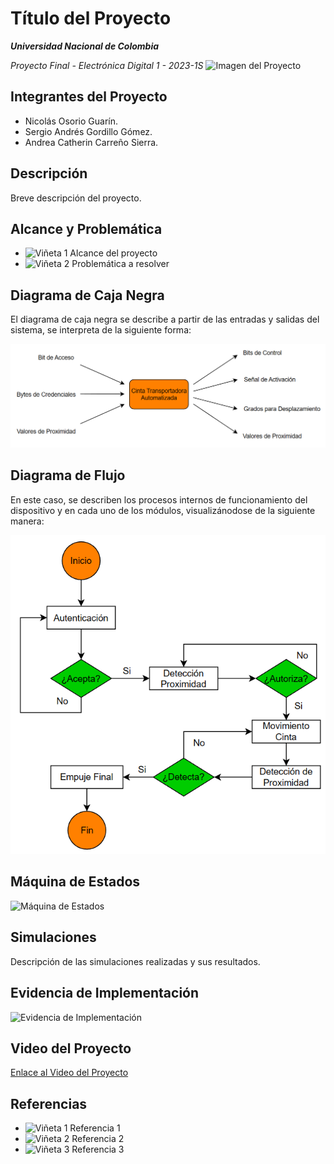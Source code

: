# Título del Proyecto
***Universidad Nacional de Colombia***

_Proyecto Final - Electrónica Digital 1 - 2023-1S_
![Imagen del Proyecto](ruta/imagen-proyecto.png)

## Integrantes del Proyecto

- Nicolás Osorio Guarín.
- Sergio Andrés Gordillo Gómez.
- Andrea Catherin Carreño Sierra.

## Descripción

Breve descripción del proyecto.

## Alcance y Problemática

- ![Viñeta 1](ruta/vineta-negra-1.png) Alcance del proyecto
- ![Viñeta 2](ruta/vineta-negra-2.png) Problemática a resolver

## Diagrama de Caja Negra
El diagrama de caja negra se describe a partir de las entradas y salidas del sistema, se interpreta de la siguiente forma:

![Diagrama de Caja Negra](FotosProyecto/diagramabloques.png)

## Diagrama de Flujo
En este caso, se describen los procesos internos de funcionamiento del dispositivo y en cada uno de los módulos, visualizánodose de la siguiente manera:

![Diagrama de Flujo](FotosProyecto/diagramaflujo.png)

## Máquina de Estados

![Máquina de Estados](ruta/maquina-estados.png)

## Simulaciones

Descripción de las simulaciones realizadas y sus resultados.

## Evidencia de Implementación

![Evidencia de Implementación](ruta/evidencia-implementacion.png)

## Video del Proyecto

[Enlace al Video del Proyecto](enlace-video-proyecto)

## Referencias

- ![Viñeta 1](ruta/vineta-negra-1.png) Referencia 1
- ![Viñeta 2](ruta/vineta-negra-2.png) Referencia 2
- ![Viñeta 3](ruta/vineta-negra-3.png) Referencia 3

